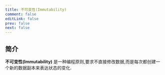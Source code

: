 ```yaml
---
title: 不可变性(Immutability)
comment: false
editLink: false
prev: false
next: false
---
```


## 简介

**不可变性(Immutability)** 是一种编程原则,要求不直接修改数据,而是每次都创建一个新的数据副本来表达状态的变化.
